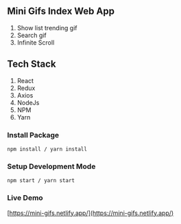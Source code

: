 ## Mini Gifs Index Web App
1.  Show list trending gif
1.  Search gif
1.  Infinite Scroll

## Tech Stack

1. React
1. Redux 
1. Axios
1. NodeJs
1. NPM
1. Yarn

### Install Package

```
npm install / yarn install
```

### Setup Development Mode

```
npm start / yarn start
```

### Live Demo
[https://mini-gifs.netlify.app/](https://mini-gifs.netlify.app/)

